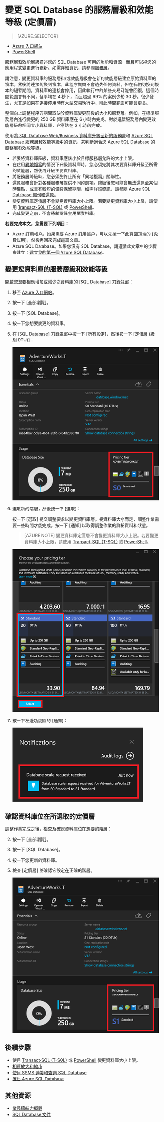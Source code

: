 <properties
	pageTitle="變更 Azure SQL Database 的服務層級和效能等級"
	description="變更 Azure SQL Database 的服務層級和效能等級說明如何相應增加或減少您的 SQL Database。變更 Azure SQL Database 的定價層。"
	services="sql-database"
	documentationCenter=""
	authors="stevestein"
	manager="jhubbard"
	editor=""/>

<tags
	ms.service="sql-database"
	ms.devlang="NA"
	ms.date="03/29/2016"
	ms.author="sstein"
	ms.workload="data-management"
	ms.topic="article"
	ms.tgt_pltfrm="NA"/>


# 變更 SQL Database 的服務層級和效能等級 (定價層)


> [AZURE.SELECTOR]
- [Azure 入口網站](sql-database-scale-up.md)
- [PowerShell](sql-database-scale-up-powershell.md)


服務層和效能層級描述您的 SQL Database 可用的功能和資源，而且可以視您的應用程式變更進行更新。如需詳細資訊，請參閱[服務層](sql-database-service-tiers.md)。

請注意，變更資料庫的服務層和/或效能層級會在新的效能層級建立原始資料庫的複本，然後將連接切換到複本。此程序期間不會遺失任何資料，但在我們切換到複本的短暫期間，資料庫的連接會停用，因此執行中的某些交易可能會回復。這個時間範圍會有不同，但平均在 4 秒下，而且超過 99% 的案例少於 30 秒。很少發生，尤其是如果在連接停用時有大型交易執行中，則此時間範圍可能會更長。

整個向上調整程序的期間取決於資料庫變更前後的大小和服務層。例如，在標準服務層內進行變更的 250 GB 資料庫應在 6 小時內完成。對於進階服務層內變更效能層級的相同大小資料庫，它應該在 3 小時內完成。


使用[將 SQL Database Web/Business 資料庫升級至新的服務層](sql-database-upgrade-server-portal.md)和 [Azure SQL Database 服務層和效能等級](sql-database-service-tiers.md)中的資訊，來判斷適合您 Azure SQL Database 的服務層和效能等級。

- 若要將資料庫降級，資料庫應該小於目標服務層允許的大小上限。 
- 在啟用[異地複寫](sql-database-geo-replication-overview.md)的情況下升級資料庫時，您必須先將其次要資料庫升級至所需的效能層，然後再升級主要資料庫。
- 將服務層降級時，您必須先終止所有「異地複寫」關聯性。 
- 還原服務會針對各種服務層提供不同的選項。降級後您可能會無法還原至某個時間點，或具有較短的備份保留期限。如需詳細資訊，請參閱 [Azure SQL Database 備份和還原](sql-database-business-continuity.md)。
- 變更資料庫定價層不會變更資料庫大小上限。若要變更資料庫大小上限，請使用 [Transact-SQL (T-SQL)](https://msdn.microsoft.com/library/mt574871.aspx) 或 [PowerShell](https://msdn.microsoft.com/library/mt619433.aspx)。
- 完成變更之前，不會將新屬性套用至資料庫。



**若要完成本文，您需要下列項目：**

- Azure 訂用帳戶。如果需要 Azure 訂用帳戶，可以先按一下此頁面頂端的 [免費試用]，然後再回來完成這篇文章。
- Azure SQL Database。如果您沒有 SQL Database，請遵循此文章中的步驟來建立：[建立您的第一個 Azure SQL Database](sql-database-get-started.md)。


## 變更您資料庫的服務層級和效能等級


開啟您想要相應增加或減少之資料庫的 [SQL Database] 刀鋒視窗：

1.	移至 [Azure 入口網站](https://portal.azure.com)。
2.	按一下 [全部瀏覽]。
3.	按一下 [SQL Database]。
2.	按一下您想要變更的資料庫。
3.	在 [SQL Database] 刀鋒視窗中按一下 [所有設定]，然後按一下 [定價層 (級別 DTU)]：

    ![定價層][1]


1.  選取新的階層，然後按一下 [選取]：

    按一下 [選取] 提交調整要求以變更資料庫層。視資料庫大小而定，調整作業需要一些時間才能完成。按一下 [通知] 以取得調整作業的詳細資料和狀態。

    > [AZURE.NOTE] 變更資料庫定價層不會變更資料庫大小上限。若要變更資料庫大小上限，請使用 [Transact-SQL (T-SQL)](https://msdn.microsoft.com/library/mt574871.aspx) 或 [PowerShell](https://msdn.microsoft.com/library/mt619433.aspx)。

    ![選取定價層][2]

3.	按一下左邊功能區的 [通知]：

    ![通知][3]

## 確認資料庫位在所選取的定價層

   調整作業完成之後，檢查及確認資料庫位在想要的階層：

2.	按一下 [全部瀏覽]。
3.	按一下 [SQL Database]。
2.	按一下您更新的資料庫。
3.	檢查 [定價層] 並確認它設定在正確的階層。

    ![新的價格][4]


## 後續步驟

- 使用 [Transact-SQL (T-SQL)](https://msdn.microsoft.com/library/mt574871.aspx) 或 [PowerShell](https://msdn.microsoft.com/library/mt619433.aspx) 變更資料庫大小上限。
- [相應放大和縮小](sql-database-elastic-scale-get-started.md)
- [使用 SSMS 連接和查詢 SQL Database](sql-database-connect-query-ssms.md)
- [匯出 Azure SQL Database](sql-database-export.md)

## 其他資源

- [業務續航力概觀](sql-database-business-continuity.md)
- [SQL Database 文件](https://azure.microsoft.com/documentation/services/sql-database/)


<!--Image references-->
[1]: ./media/sql-database-scale-up/pricing-tile.png
[2]: ./media/sql-database-scale-up/choose-tier.png
[3]: ./media/sql-database-scale-up/scale-notification.png
[4]: ./media/sql-database-scale-up/new-tier.png

<!---HONumber=AcomDC_0608_2016-->